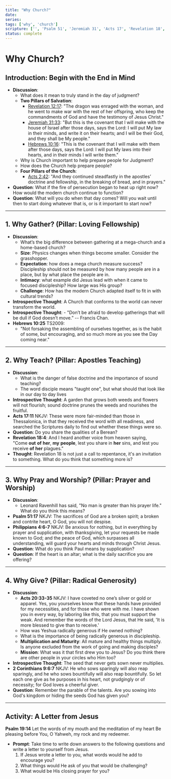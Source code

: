 ```yaml
---
title: "Why Church?"
date: 
series: 
tags: ['why', 'church']
scripture: ['', 'Psalm 51', 'Jeremiah 31', 'Acts 17', 'Revelation 18', 'Psalm 19', 'Philippians 4:6-7', 'Philippians 4', 'Acts 20:33-35', 'Corinthians 9', 'Acts 2', 'Hebrews 10', '2', 'Revelation 12', 'Acts 20']
status: complete
---
```


# Why Church?

## Introduction: Begin with the End in Mind

- **Discussion**: 
    - What does it mean to truly stand in the day of judgment?
    - **Two Pillars of Salvation**: 
        - [Revelation 12:17](https://my.bible.com/bible/114/REV.12.17): "The dragon was enraged with the woman, and he went to make war with the rest of her offspring, who keep the commandments of God and have the testimony of Jesus Christ."
        - [Jeremiah 31:33](https://my.bible.com/bible/114/JER.31.33): "But this is the covenant that I will make with the house of Israel after those days, says the Lord: I will put My law in their minds, and write it on their hearts; and I will be their God, and they shall be My people."
        - [Hebrews 10:16](https://my.bible.com/bible/114/HEB.10.16): "This is the covenant that I will make with them after those days, says the Lord: I will put My laws into their hearts, and in their minds I will write them."
    - Why is Church important to help prepare people for Judgment?
    - How does the Church help prepare people?
    - **Four Pillars of the Church**:
        - [Acts 2:42](https://my.bible.com/bible/114/ACT.2.42): "And they continued steadfastly in the apostles’ doctrine and fellowship, in the breaking of bread, and in prayers."
- **Question**: What if the fire of persecution began to heat up right now? How would the modern church continue to function? 
- **Question**: What will you do when that day comes? Will you wait until then to start doing whatever that is, or is it important to start now?

---

## 1. Why Gather? (Pillar: Loving Fellowship)

- **Discussion**:
    - What’s the big difference between gathering at a mega-church and a home-based church?
    - **Size**: Physics changes when things become smaller. Consider the grasshopper. 
    - **Expectation**: how does a mega church measure success? Discipleship should not be measured by how many people are in a place, but by what place the people are in. 
    - **Intimacy**: what example did Jesus lead with when it came to focused discipleship? How large was His group?
    - **Challenge**: How has the modern Church adapted itself to fit in with cultural trends?
- **Introspective Thought**: A Church that conforms to the world can never transform the world.
- **Introspective Thought**: - "Don’t be afraid to develop gatherings that will be dull if God doesn’t move.” -- Francis Chan.
- **Hebrews 10:25** TS2009: 
	- "Not forsaking the assembling of ourselves together, as is the habit of some, but encouraging, and so much more as you see the Day coming near."

---

## 2. Why Teach? (Pillar: Apostles Teaching)

- **Discussion**: 
    - What is the danger of false doctrine and the importance of sound teaching?
    - The word disciple means "taught one", but what should that look like in our day to day lives
- **Introspective Thought**: A garden that grows both weeds and flowers will not flourish; sound doctrine prunes the weeds and nourishes the fruitful.
- **Acts 17:11** NKJV: 
  These were more fair-minded than those in Thessalonica, in that they received the word with all readiness, and searched the Scriptures daily to find out whether these things were so.
- **Question**: Do you share the qualities of a Berean?
- **Revelation 18:4**:
  And I heard another voice from heaven saying, "Come **out** **of** **her**, **my** **people**, lest you share in **her** sins, and lest you receive **of** **her** plagues."
- **Thought**: Revelation 18 is not just a call to repentance, it's an invitation to something. What do you think that something more is?

---

## 3. Why Pray and Worship? (Pillar: Prayer and Worship)

- **Discussion**: 
    - Leonard Ravenhill has said, "No man is greater than his prayer life." What do you think this means?
- **Psalm 51:17** NKJV: 
  The sacrifices of God are a broken spirit; a broken and contrite heart, O God, you will not despise.
- **Philippians 4:6-7** NKJV:
  Be anxious for nothing, but in everything by prayer and supplication, with thanksgiving, let your requests be made known to God; and the peace of God, which surpasses all understanding, will guard your hearts and minds through Christ Jesus.
- **Question**: What do you think Paul means by supplication?
- **Question**: If the heart is an altar; what is the daily sacrifice you are offering?

---

## 4. Why Give? (Pillar: Radical Generosity)

- **Discussion**: 
	- **Acts 20:33-35** NKJV:
	  I have coveted no one’s silver or gold or apparel. Yes, you yourselves know that these hands have provided for my necessities, and for those who were with me. I have shown you in every way, by laboring like this, that you must support the weak. And remember the words of the Lord Jesus, that He said, 'It is more blessed to give than to receive.'
	- How was Yeshua radically generous if He owned nothing?
	- What is the importance of being radically generous in discipleship.
	- **Multiplication and Maturity**: All mature and healthy things multiply. Is anyone excluded from the work of going and making disciples?
	- **Mission**: What was it that first drew you to Jesus? Do you think there are other people in your circles who Him too?
- **Introspective Thought**: The seed that never gets sown never multiplies.
- **2 Corinthians 9:6:7** NKJV:
  He who sows sparingly will also reap sparingly, and he who sows bountifully will also reap bountifully. So let each one give as he purposes in his heart, not grudgingly or of necessity; for God loves a cheerful giver.
- **Question**: Remember the parable of the talents. Are you sowing into God's kingdom or hiding the seeds God has given you?

---

## Activity: A Letter from Jesus

**Psalm 19:14**
Let the words of my mouth and the meditation of my heart Be pleasing before You, O Yahweh, my rock and my redeemer.

- **Prompt**: Take time to write down answers to the following questions and write a letter to yourself from Jesus.
    1. If Jesus wrote a letter to you, what words would he add to encourage you?
    2. What things would He ask of you that would be challenging?
    3. What would be His closing prayer for you?
